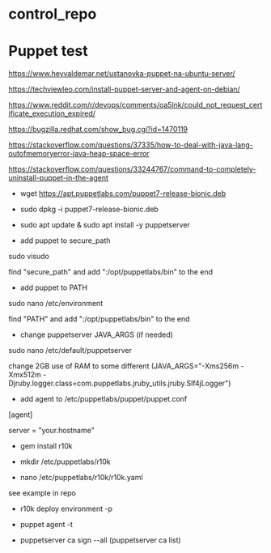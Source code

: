 # control_repo

# Puppet test

https://www.heyvaldemar.net/ustanovka-puppet-na-ubuntu-server/

https://techviewleo.com/install-puppet-server-and-agent-on-debian/

https://www.reddit.com/r/devops/comments/oa5lnk/could_not_request_certificate_execution_expired/

https://bugzilla.redhat.com/show_bug.cgi?id=1470119

https://stackoverflow.com/questions/37335/how-to-deal-with-java-lang-outofmemoryerror-java-heap-space-error

https://stackoverflow.com/questions/33244767/command-to-completely-uninstall-puppet-in-the-agent

- wget https://apt.puppetlabs.com/puppet7-release-bionic.deb

- sudo dpkg -i puppet7-release-bionic.deb

- sudo apt update & sudo apt install -y puppetserver

- add puppet to secure_path

sudo visudo

find "secure_path" and add ":/opt/puppetlabs/bin" to the end

- add puppet to PATH

sudo nano /etc/environment

find "PATH" and add ":/opt/puppetlabs/bin" to the end

- change puppetserver JAVA_ARGS (if needed)

sudo nano /etc/default/puppetserver

change 2GB use of RAM to some different (JAVA_ARGS="-Xms256m -Xmx512m -Djruby.logger.class=com.puppetlabs.jruby_utils.jruby.Slf4jLogger")

- add agent to /etc/puppetlabs/puppet/puppet.conf

[agent]

server = "your.hostname"

- gem install r10k

- mkdir /etc/puppetlabs/r10k

- nano /etc/puppetlabs/r10k/r10k.yaml

see example in repo

- r10k deploy environment -p

- puppet agent -t

- puppetserver ca sign --all (puppetserver ca list)
